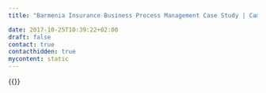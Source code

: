 ```yaml
---
title: "Barmenia Insurance Business Process Management Case Study | Camunda BPM"

date: 2017-10-25T10:39:22+02:00
draft: false
contact: true
contacthidden: true
mycontent: static
---
```

{{<case-study-single
company="Über die Barmenia Versicherungen"
companydescription="<p>Die Barmenia Versicherungen zählen zu den großen unabhängigen Versicherungsgruppen in Deutschland. Das Produktangebot reicht von Kranken- und Lebensversicherungen über Unfall- und Kfz-Versicherungen bis hin zu Haftpflicht- und Sachversicherungen. Über 3.400 Innen- und Außendienstmitarbeiter und eine Vielzahl von Maklern betreuen und beraten kompetent mehr als zwei Millionen Kunden und einen Bestand von über 2,1 Millionen Versicherungsverträgen.</p>"
customerquote="<p>Camunda passt sehr gut zu unserer hochgradig virtualisierten Infrastruktur mit Continuoues Integration and  Deployment Environments. In einem überzeugenden Proof of Concept Workshop konnten wir die direkten Vorteile dieser Technik ausarbeiten. Die schnelle Integration von aktuellen Techniken, wie Springboot, zeigte uns die strategische Zuverlässigkeit der Camunda-Lösungen.  </p><p>- Martin Kleusberg, Projektleiter </p>"
teaser="Automatisierung von Versicherungsprozessen und Einführung von BPMN 2.0 als Standard"
usecase=""
videolink=""
logo="//images.ctfassets.net/vpidbgnakfvf/1xgXuggmzeYesIoCO8es4e/9b4dc3ec2eb717933680eb737530967c/barmenia-versicherungen.svg"
pdf=""
thumbnail="">}}